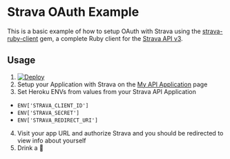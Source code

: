 Strava OAuth Example
==================

This is a basic example of how to setup OAuth with Strava using the
[strava-ruby-client](https://github.com/dblock/strava-ruby-client) gem,
a complete Ruby client for the [Strava API v3](https://developers.strava.com).

## Usage
1. [![Deploy](https://www.herokucdn.com/deploy/button.svg)](https://heroku.com/deploy?template=https://github.com/scottolsen/strava-oauth-example)
2. Setup your Application with Strava on the [My API
   Application](https://www.strava.com/settings/api) page
3. Set Heroku ENVs from values from your Strava API Application
  * `ENV['STRAVA_CLIENT_ID']`
  * `ENV['STRAVA_SECRET']`
  * `ENV['STRAVA_REDIRECT_URI']`
4. Visit your app URL and authorize Strava and you should be redirected to view
   info about yourself
5. Drink a 🍺
